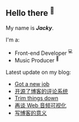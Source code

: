 ## Hello there <sup>👋</sup>  

My name is **_Jacky_**.  

I'm a:  

- Front-end Developer <sup>💻</sup> 
- Music Producer <sup>🎵</sup>     

Latest update on my blog:
  
- [Got a new job](https://jw1.dev/got-a-new-job) 
- [开源了博客的评论系统](https://jw1.dev/open-sourcing-comment-system) 
- [Trim things down](https://jw1.dev/trim-things-down) 
- [再谈 Web 音频可视化](https://jw1.dev/2024/05/29/audio-visualization-in-js) 
- [写博客的意义](https://jw1.dev/2024/04/11/meaning-of-blog) 
